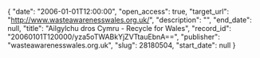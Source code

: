{
  "date": "2006-01-01T12:00:00", 
  "open_access": true, 
  "target_url": "http://www.wasteawarenesswales.org.uk/", 
  "description": "", 
  "end_date": null, 
  "title": "Ailgylchu dros Cymru - Recycle for Wales", 
  "record_id": "20060101T120000/yza5oTWABkYjZVTtauEbnA==", 
  "publisher": "wasteawarenesswales.org.uk", 
  "slug": 28180504, 
  "start_date": null
}

